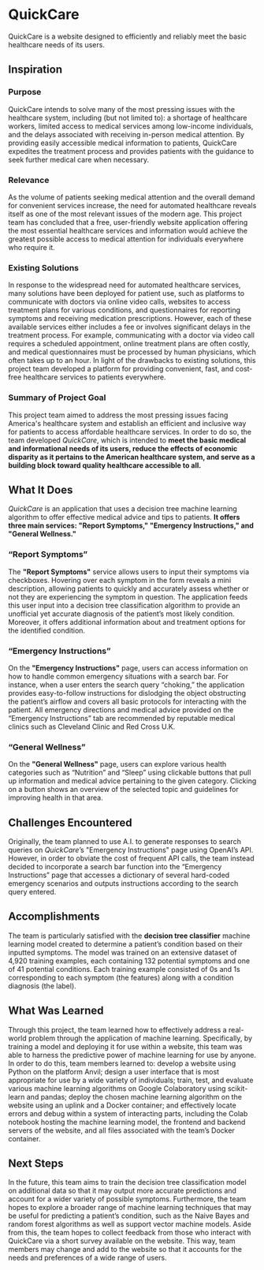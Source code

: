 # QuickCare
QuickCare is a website designed to efficiently and reliably meet the basic healthcare needs of its users. 


## Inspiration

### Purpose
QuickCare intends to solve many of the most pressing issues with the
healthcare system, including (but not limited to): a shortage of healthcare workers, limited access
to medical services among low-income individuals, and the delays associated with receiving
in-person medical attention. By providing easily accessible medical information to patients,
QuickCare expedites the treatment process and provides patients with the guidance to seek
further medical care when necessary.

### Relevance
As the volume of patients seeking medical attention and the overall demand for
convenient services increase, the need for automated healthcare reveals itself as one of the most
relevant issues of the modern age. This project team has concluded that a free, user-friendly
website application offering the most essential healthcare services and information would
achieve the greatest possible access to medical attention for individuals everywhere who require
it.

### Existing Solutions
In response to the widespread need for automated healthcare services, many solutions
have been deployed for patient use, such as platforms to communicate with doctors via online
video calls, websites to access treatment plans for various conditions, and questionnaires for
reporting symptoms and receiving medication prescriptions. However, each of these available
services either includes a fee or involves significant delays in the treatment process. For example, 
communicating with a doctor via video call requires a scheduled appointment, online
treatment plans are often costly, and medical questionnaires must be processed by human
physicians, which often takes up to an hour. In light of the drawbacks to existing solutions, this
project team developed a platform for providing convenient, fast, and cost-free
healthcare services to patients everywhere.

### Summary of Project Goal
This project team aimed to address the most pressing issues facing America's healthcare system and establish 
an efficient and inclusive way for patients to access affordable healthcare services. In order to do so, the team 
developed _QuickCare_, which is intended to **meet the basic medical and informational needs of its users, reduce 
the effects of economic disparity as it pertains to the American healthcare system, and serve as a building block 
toward quality healthcare accessible to all.**


## What It Does

_QuickCare_ is an application that uses a decision tree machine learning algorithm to offer effective medical 
advice and tips to patients. **It offers three main services: "Report Symptoms," "Emergency Instructions," and 
"General Wellness."**

### “Report Symptoms”
The **"Report Symptoms"** service allows users to input their symptoms via checkboxes. Hovering over each 
symptom in the form reveals a mini description, allowing patients to quickly and accurately assess whether 
or not they are experiencing the symptom in question. The application feeds this user input into a decision 
tree classification algorithm to provide an unofficial yet accurate diagnosis of the patient’s most likely 
condition. Moreover, it offers additional information about and treatment options for the identified condition. 

### “Emergency Instructions”
On the **"Emergency Instructions"** page, users can access information on how to handle common emergency situations 
with a search bar. For instance, when a user enters the search query “choking,” the application provides easy-to-follow 
instructions for dislodging the object obstructing the patient’s airflow and covers all basic protocols for interacting 
with the patient. All emergency directions and medical advice provided on the “Emergency Instructions” tab are recommended 
by reputable medical clinics such as Cleveland Clinic and Red Cross U.K. 

### “General Wellness”
On the **"General Wellness"** page, users can explore various health categories such as “Nutrition” and “Sleep” using 
clickable buttons that pull up information and medical advice pertaining to the given category. Clicking on a button shows 
an overview of the selected topic and guidelines for improving health in that area. 


## Challenges Encountered
Originally, the team planned to use A.I. to generate responses to search queries on _QuickCare_’s "Emergency Instructions" 
page using OpenAI’s API. However, in order to obviate the cost of frequent API calls, the team instead decided to incorporate 
a search bar function into the “Emergency Instructions” page that accesses a dictionary of several hard-coded emergency 
scenarios and outputs instructions according to the search query entered. 


## Accomplishments 
The team is particularly satisfied with the **decision tree classifier** machine learning model created to determine a patient’s 
condition based on their inputted symptoms. The model was trained on an extensive dataset of 4,920 training examples, each 
containing 132 potential symptoms and one of 41 potential conditions. Each training example consisted of 0s and 1s corresponding 
to each symptom (the features) along with a condition diagnosis (the label). 


## What Was Learned
Through this project, the team learned how to effectively address a real-world problem through the application of machine learning. 
Specifically, by training a model and deploying it for use within a website, this team was able to harness the predictive power of 
machine learning for use by anyone. In order to do this, team members learned to: develop a website using Python on the platform Anvil; 
design a user interface that is most appropriate for use by a wide variety of individuals; train, test, and evaluate various machine 
learning algorithms on Google Colaboratory using scikit-learn and pandas; deploy the chosen machine learning algorithm on the website 
using an uplink and a Docker container; and effectively locate errors and debug within a system of interacting parts, including the 
Colab notebook hosting the machine learning model, the frontend and backend servers of the website, and all files associated with the 
team’s Docker container. 


## Next Steps
In the future, this team aims to train the decision tree classification model on additional data so that it may output more 
accurate predictions and account for a wider variety of possible symptoms. Furthermore, the team hopes to explore a broader range 
of machine learning techniques that may be useful for predicting a patient’s condition, such as the Naive Bayes and random forest 
algorithms as well as support vector machine models. Aside from this, the team hopes to collect feedback from those who interact with 
QuickCare via a short survey available on the website. This way, team members may change and add to the website so that it accounts for 
the needs and preferences of a wide range of users. 

